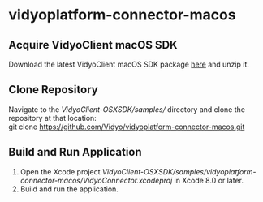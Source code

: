 # vidyoplatform-connector-macos

## Acquire VidyoClient macOS SDK
Download the latest VidyoClient macOS SDK package [here](https://static.vidyo.io/latest/package/VidyoClient-OSXSDK.zip) and unzip it.

## Clone Repository
Navigate to the *VidyoClient-OSXSDK/samples/* directory and clone the repository at that location:<br/>
git clone https://github.com/Vidyo/vidyoplatform-connector-macos.git

## Build and Run Application
1. Open the Xcode project *VidyoClient-OSXSDK/samples/vidyoplatform-connector-macos/VidyoConnector.xcodeproj* in Xcode 8.0 or later.
2. Build and run the application.
